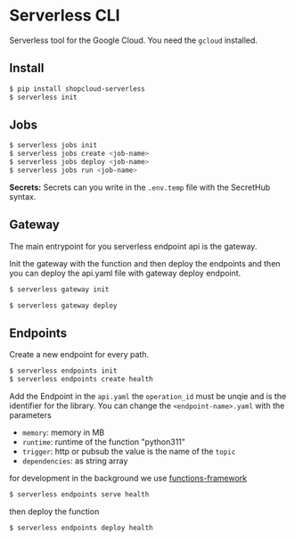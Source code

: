 # Serverless CLI

Serverless tool for the Google Cloud. You need the `gcloud` installed.

## Install

````sh
$ pip install shopcloud-serverless
$ serverless init
````

## Jobs

```sh
$ serverless jobs init
$ serverless jobs create <job-name>
$ serverless jobs deploy <job-name>
$ serverless jobs run <job-name>
```

__Secrets:__
Secrets can you write in the `.env.temp` file with the SecretHub syntax.

## Gateway

The main entrypoint for you serverless endpoint api is the gateway.

Init the gateway with the function and then deploy the endpoints and then you can deploy the api.yaml file with gateway deploy endpoint.

```sh
$ serverless gateway init
```

```sh
$ serverless gateway deploy
```


## Endpoints

Create a new endpoint for every path.

```sh
$ serverless endpoints init
$ serverless endpoints create health
```

Add the Endpoint in the `api.yaml` the `operation_id` must be unqie and is the identifier for the library.
You can change the `<endpoint-name>.yaml` with the parameters
- `memory`: memory in MB
- `runtime`: runtime of the function "python311"
- `trigger`: http or pubsub the value is the name of the `topic`
- `dependencies`: as string array

for development in the background we use [functions-framework](https://github.com/GoogleCloudPlatform/functions-framework-python)

```sh
$ serverless endpoints serve health
```

then deploy the function

```sh
$ serverless endpoints deploy health
```
